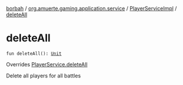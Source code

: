 [borbah](../../index.md) / [org.amuerte.gaming.application.service](../index.md) / [PlayerServiceImpl](index.md) / [deleteAll](./delete-all.md)

# deleteAll

`fun deleteAll(): `[`Unit`](https://kotlinlang.org/api/latest/jvm/stdlib/kotlin/-unit/index.html)

Overrides [PlayerService.deleteAll](../-player-service/delete-all.md)

Delete all players for all battles

